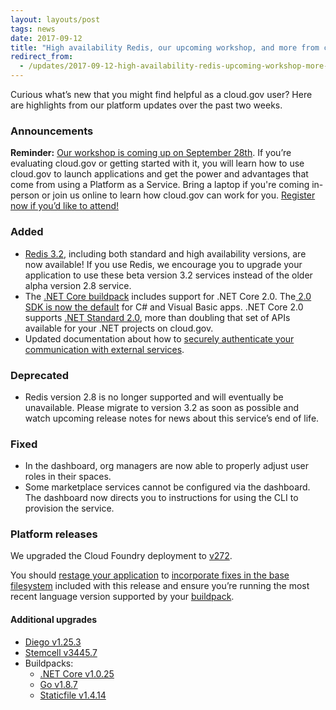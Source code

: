 ```yaml
---
layout: layouts/post
tags: news
date: 2017-09-12
title: "High availability Redis, our upcoming workshop, and more from cloud.gov"
redirect_from:
  - /updates/2017-09-12-high-availability-redis-upcoming-workshop-more-from-cloud-gov/
---
```


Curious what’s new that you might find helpful as a cloud.gov user? Here are highlights from our platform updates over the past two weeks.

### Announcements

**Reminder:** [Our workshop is coming up on September 28th](https://www.digitalgov.gov/event/hands-on-workshop-with-cloud-gov/). If you’re evaluating cloud.gov or getting started with it, you will learn how to use cloud.gov to launch applications and get the power and advantages that come from using a Platform as a Service. Bring a laptop if you're coming in-person or join us online to learn how cloud.gov can work for you. [Register now if you’d like to attend!](https://www.eventbrite.com/e/hands-on-workshop-with-cloudgov-registration-36963135734)

### Added

- [Redis 3.2](/docs/services/redis), including both standard and high availability versions, are now available! If you use Redis, we encourage you to upgrade your application to use these beta version 3.2 services instead of the older alpha version 2.8 service.
- The [.NET Core buildpack](https://docs.cloudfoundry.org/buildpacks/dotnet-core/index.html#cli-tools) includes support for .NET Core 2.0. The[ 2.0 SDK is now the default](https://github.com/cloudfoundry/dotnet-core-buildpack/releases/tag/v1.0.25) for C# and Visual Basic apps. .NET Core 2.0 supports [.NET Standard 2.0](https://docs.microsoft.com/en-us/dotnet/api/?view=netstandard-2.0), more than doubling that set of APIs available for your .NET projects on cloud.gov.
- Updated documentation about how to [securely authenticate your communication with external services](/docs/apps/static-egress).

### Deprecated

- Redis version 2.8 is no longer supported and will eventually be unavailable. Please migrate to version 3.2 as soon as possible and watch upcoming release notes for news about this service’s end of life.

### Fixed

- In the dashboard, org managers are now able to properly adjust user roles in their spaces.
- Some marketplace services cannot be configured via the dashboard. The dashboard now directs you to instructions for using the CLI to provision the service.

### Platform releases

We upgraded the Cloud Foundry deployment to [v272](https://github.com/cloudfoundry/cf-release/releases/tag/v272).

You should [restage your application](/docs/apps/app-maintenance) to [incorporate fixes in the base filesystem](https://docs.cloudfoundry.org/devguide/deploy-apps/stacks.html#cli-commands) included with this release and ensure you’re running the most recent language version supported by your [buildpack](https://docs.cloudfoundry.org/buildpacks/).

#### Additional upgrades

- [Diego v1.25.3](https://github.com/cloudfoundry/diego-release/releases/tag/v1.25.3)
- [Stemcell v3445.7](https://bosh.io/stemcells/bosh-aws-xen-hvm-ubuntu-trusty-go_agent)
- Buildpacks:
  - [.NET Core v1.0.25](https://github.com/cloudfoundry/dotnet-core-buildpack/releases/tag/v1.0.25)
  - [Go v1.8.7](https://github.com/cloudfoundry/go-buildpack/releases/tag/v1.8.7)
  - [Staticfile v1.4.14](https://github.com/cloudfoundry/staticfile-buildpack/releases/tag/v1.4.14)
